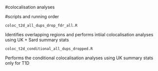 #colocalisation analyses

#scripts and running order

```
coloc_t2d_all_dups_drop_fdr_all.R
```
Identifies overlapping regions and performs intiial colocalisation analyses using UK + Sard summary stats


```
coloc_t2d_conditional_all_dups_dropped.R
```
Performs the conditional colocalisation analyses using UK summary stats only for T1D

